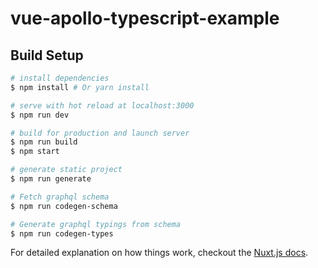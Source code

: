 # vue-apollo-typescript-example

> 

## Build Setup

``` bash
# install dependencies
$ npm install # Or yarn install

# serve with hot reload at localhost:3000
$ npm run dev

# build for production and launch server
$ npm run build
$ npm start

# generate static project
$ npm run generate

# Fetch graphql schema
$ npm run codegen-schema

# Generate graphql typings from schema
$ npm run codegen-types

```

For detailed explanation on how things work, checkout the [Nuxt.js docs](https://github.com/nuxt/nuxt.js).
